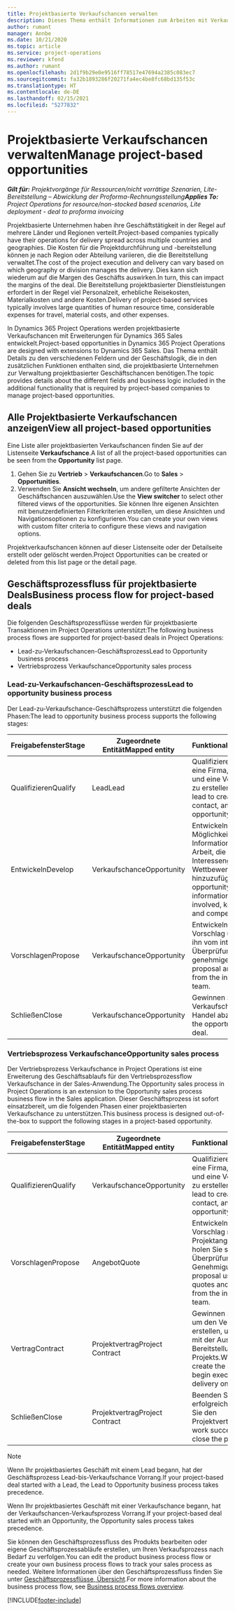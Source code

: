 ```yaml
---
title: Projektbasierte Verkaufschancen verwalten
description: Dieses Thema enthält Informationen zum Arbeiten mit Verkaufschancen, die sich auf Projekte beziehen.
author: rumant
manager: Annbe
ms.date: 10/21/2020
ms.topic: article
ms.service: project-operations
ms.reviewer: kfend
ms.author: rumant
ms.openlocfilehash: 2d1f9b29e0e9516ff78517e47694a2385c083ec7
ms.sourcegitcommit: fa32b1893286f20271fa4ec4be8fc68bd135f53c
ms.translationtype: HT
ms.contentlocale: de-DE
ms.lasthandoff: 02/15/2021
ms.locfileid: "5277832"
---
```

# <a name="manage-project-based-opportunities"></a><span data-ttu-id="2fd03-103">Projektbasierte Verkaufschancen verwalten</span><span class="sxs-lookup"><span data-stu-id="2fd03-103">Manage project-based opportunities</span></span>

<span data-ttu-id="2fd03-104">_**Gilt für:** Projektvorgänge für Ressourcen/nicht vorrätige Szenarien, Lite-Bereitstellung – Abwicklung der Proforma-Rechnungsstellung_</span><span class="sxs-lookup"><span data-stu-id="2fd03-104">_**Applies To:** Project Operations for resource/non-stocked based scenarios, Lite deployment - deal to proforma invoicing_</span></span>

<span data-ttu-id="2fd03-105">Projektbasierte Unternehmen haben ihre Geschäftstätigkeit in der Regel auf mehrere Länder und Regionen verteilt.</span><span class="sxs-lookup"><span data-stu-id="2fd03-105">Project-based companies typically have their operations for delivery spread across multiple countries and geographies.</span></span> <span data-ttu-id="2fd03-106">Die Kosten für die Projektdurchführung und -bereitstellung können je nach Region oder Abteilung variieren, die die Bereitstellung verwaltet.</span><span class="sxs-lookup"><span data-stu-id="2fd03-106">The cost of the project execution and delivery can vary  based on which geography or division manages the delivery.</span></span> <span data-ttu-id="2fd03-107">Dies kann sich wiederum auf die Margen des Geschäfts auswirken.</span><span class="sxs-lookup"><span data-stu-id="2fd03-107">In turn, this can impact the margins of the deal.</span></span> <span data-ttu-id="2fd03-108">Die Bereitstellung projektbasierter Dienstleistungen erfordert in der Regel viel Personalzeit, erhebliche Reisekosten, Materialkosten und andere Kosten.</span><span class="sxs-lookup"><span data-stu-id="2fd03-108">Delivery of project-based services typically involves large quantities of human resource time, considerable expenses for travel, material costs, and other expenses.</span></span>

<span data-ttu-id="2fd03-109">In Dynamics 365 Project Operations werden projektbasierte Verkaufschancen mit Erweiterungen für Dynamics 365 Sales entwickelt.</span><span class="sxs-lookup"><span data-stu-id="2fd03-109">Project-based opportunities in Dynamics 365 Project Operations are designed with extensions to Dynamics 365 Sales.</span></span> <span data-ttu-id="2fd03-110">Das Thema enthält Details zu den verschiedenen Feldern und der Geschäftslogik, die in den zusätzlichen Funktionen enthalten sind, die projektbasierte Unternehmen zur Verwaltung projektbasierter Geschäftschancen benötigen.</span><span class="sxs-lookup"><span data-stu-id="2fd03-110">The topic provides details about the different fields and business logic included in the additional functionality that is required by project-based companies to manage project-based opportunities.</span></span>

## <a name="view-all-project-based-opportunities"></a><span data-ttu-id="2fd03-111">Alle Projektbasierte Verkaufschancen anzeigen</span><span class="sxs-lookup"><span data-stu-id="2fd03-111">View all project-based opportunities</span></span>

<span data-ttu-id="2fd03-112">Eine Liste aller projektbasierten Verkaufschancen finden Sie auf der Listenseite **Verkaufschance**.</span><span class="sxs-lookup"><span data-stu-id="2fd03-112">A list of all the project-based opportunities can be seen from the **Opportunity** list page.</span></span> 

1. <span data-ttu-id="2fd03-113">Gehen Sie zu **Vertrieb** > **Verkaufschancen**.</span><span class="sxs-lookup"><span data-stu-id="2fd03-113">Go to **Sales** > **Opportunities**.</span></span>
2. <span data-ttu-id="2fd03-114">Verwenden Sie **Ansicht wechseln**, um andere gefilterte Ansichten der Geschäftschancen auszuwählen.</span><span class="sxs-lookup"><span data-stu-id="2fd03-114">Use the **View switcher** to select other filtered views of the opportunities.</span></span> <span data-ttu-id="2fd03-115">Sie können Ihre eigenen Ansichten mit benutzerdefinierten Filterkriterien erstellen, um diese Ansichten und Navigationsoptionen zu konfigurieren.</span><span class="sxs-lookup"><span data-stu-id="2fd03-115">You can create your own views with custom filter criteria to configure these views and navigation options.</span></span>

<span data-ttu-id="2fd03-116">Projektverkaufschancen können auf dieser Listenseite oder der Detailseite erstellt oder gelöscht werden.</span><span class="sxs-lookup"><span data-stu-id="2fd03-116">Project Opportunities can be created or deleted from this list page or the detail page.</span></span>

## <a name="business-process-flow-for-project-based-deals"></a><span data-ttu-id="2fd03-117">Geschäftsprozessfluss für projektbasierte Deals</span><span class="sxs-lookup"><span data-stu-id="2fd03-117">Business process flow for project-based deals</span></span>

<span data-ttu-id="2fd03-118">Die folgenden Geschäftsprozessflüsse werden für projektbasierte Transaktionen im Project Operations unterstützt:</span><span class="sxs-lookup"><span data-stu-id="2fd03-118">The following business process flows are supported for project-based deals in Project Operations:</span></span>

- <span data-ttu-id="2fd03-119">Lead-zu-Verkaufschancen-Geschäftsprozess</span><span class="sxs-lookup"><span data-stu-id="2fd03-119">Lead to Opportunity business process</span></span>
- <span data-ttu-id="2fd03-120">Vertriebsprozess Verkaufschance</span><span class="sxs-lookup"><span data-stu-id="2fd03-120">Opportunity sales process</span></span>

### <a name="lead-to-opportunity-business-process"></a><span data-ttu-id="2fd03-121">Lead-zu-Verkaufschancen-Geschäftsprozess</span><span class="sxs-lookup"><span data-stu-id="2fd03-121">Lead to opportunity business process</span></span> 
<span data-ttu-id="2fd03-122">Der Lead-zu-Verkaufschance-Geschäftsprozess unterstützt die folgenden Phasen:</span><span class="sxs-lookup"><span data-stu-id="2fd03-122">The lead to opportunity business process supports the following stages:</span></span>

| <span data-ttu-id="2fd03-123">Freigabefenster</span><span class="sxs-lookup"><span data-stu-id="2fd03-123">Stage</span></span> | <span data-ttu-id="2fd03-124">Zugeordnete Entität</span><span class="sxs-lookup"><span data-stu-id="2fd03-124">Mapped entity</span></span> | <span data-ttu-id="2fd03-125">Funktionalität</span><span class="sxs-lookup"><span data-stu-id="2fd03-125">Functionality</span></span> |
| --- | --- | --- |
| <span data-ttu-id="2fd03-126">Qualifizieren</span><span class="sxs-lookup"><span data-stu-id="2fd03-126">Qualify</span></span> | <span data-ttu-id="2fd03-127">Lead</span><span class="sxs-lookup"><span data-stu-id="2fd03-127">Lead</span></span> | <span data-ttu-id="2fd03-128">Qualifizieren des Leads, um eine Firma, einen Kontakt und eine Verkaufschance zu erstellen.</span><span class="sxs-lookup"><span data-stu-id="2fd03-128">Qualify the lead to create an account, contact, and an opportunity.</span></span> |
| <span data-ttu-id="2fd03-129">Entwickeln</span><span class="sxs-lookup"><span data-stu-id="2fd03-129">Develop</span></span> | <span data-ttu-id="2fd03-130">Verkaufschance</span><span class="sxs-lookup"><span data-stu-id="2fd03-130">Opportunity</span></span> | <span data-ttu-id="2fd03-131">Entwickeln Sie die Möglichkeit, weitere Informationen über die Arbeit, die wichtigsten Interessengruppen und den Wettbewerb hinzuzufügen.</span><span class="sxs-lookup"><span data-stu-id="2fd03-131">Develop the opportunity to add more information on the work involved, key stakeholders, and competition.</span></span> |
| <span data-ttu-id="2fd03-132">Vorschlagen</span><span class="sxs-lookup"><span data-stu-id="2fd03-132">Propose</span></span> | <span data-ttu-id="2fd03-133">Verkaufschance</span><span class="sxs-lookup"><span data-stu-id="2fd03-133">Opportunity</span></span> | <span data-ttu-id="2fd03-134">Entwickeln Sie den Vorschlag und lassen Sie ihn vom internen Überprüfungsteam genehmigen.</span><span class="sxs-lookup"><span data-stu-id="2fd03-134">Develop the proposal and get approval from the internal review team.</span></span> |
| <span data-ttu-id="2fd03-135">Schließen</span><span class="sxs-lookup"><span data-stu-id="2fd03-135">Close</span></span> | <span data-ttu-id="2fd03-136">Verkaufschance</span><span class="sxs-lookup"><span data-stu-id="2fd03-136">Opportunity</span></span> | <span data-ttu-id="2fd03-137">Gewinnen Sie die Verkaufschance, um den Handel abzuschließen.</span><span class="sxs-lookup"><span data-stu-id="2fd03-137">Win the opportunity to close the deal.</span></span> |

### <a name="opportunity-sales-process"></a><span data-ttu-id="2fd03-138">Vertriebsprozess Verkaufschance</span><span class="sxs-lookup"><span data-stu-id="2fd03-138">Opportunity sales process</span></span>
<span data-ttu-id="2fd03-139">Der Vertriebsprozess Verkaufschance in Project Operations ist eine Erweiterung des Geschäftsablaufs für den Vertriebsprozessflow Verkaufschance in der Sales-Anwendung.</span><span class="sxs-lookup"><span data-stu-id="2fd03-139">The Opportunity sales process in Project Operations is an extension to the Opportunity sales process business flow in the Sales application.</span></span> <span data-ttu-id="2fd03-140">Dieser Geschäftsprozess ist sofort einsatzbereit, um die folgenden Phasen einer projektbasierten Verkaufschance zu unterstützen.</span><span class="sxs-lookup"><span data-stu-id="2fd03-140">This business process is designed out-of-the-box to support the following stages in a project-based opportunity.</span></span>

| <span data-ttu-id="2fd03-141">Freigabefenster</span><span class="sxs-lookup"><span data-stu-id="2fd03-141">Stage</span></span> | <span data-ttu-id="2fd03-142">Zugeordnete Entität</span><span class="sxs-lookup"><span data-stu-id="2fd03-142">Mapped entity</span></span> | <span data-ttu-id="2fd03-143">Funktionalität</span><span class="sxs-lookup"><span data-stu-id="2fd03-143">Functionality</span></span> |
| --- | --- | --- |
| <span data-ttu-id="2fd03-144">Qualifizieren</span><span class="sxs-lookup"><span data-stu-id="2fd03-144">Qualify</span></span> | <span data-ttu-id="2fd03-145">Verkaufschance</span><span class="sxs-lookup"><span data-stu-id="2fd03-145">Opportunity</span></span> | <span data-ttu-id="2fd03-146">Qualifizieren des Leads, um eine Firma, einen Kontakt und eine Verkaufschance zu erstellen.</span><span class="sxs-lookup"><span data-stu-id="2fd03-146">Qualify the lead to create an account, contact, and an opportunity.</span></span> |
| <span data-ttu-id="2fd03-147">Vorschlagen</span><span class="sxs-lookup"><span data-stu-id="2fd03-147">Propose</span></span> | <span data-ttu-id="2fd03-148">Angebot</span><span class="sxs-lookup"><span data-stu-id="2fd03-148">Quote</span></span> | <span data-ttu-id="2fd03-149">Entwickeln Sie den Vorschlag mit Projektangeboten, und holen Sie sich vom internen Überprüfungsteam eine Genehmigung.</span><span class="sxs-lookup"><span data-stu-id="2fd03-149">Develop the proposal using project quotes and get approval from the internal review team.</span></span> |
| <span data-ttu-id="2fd03-150">Vertrag</span><span class="sxs-lookup"><span data-stu-id="2fd03-150">Contract</span></span> | <span data-ttu-id="2fd03-151">Projektvertrag</span><span class="sxs-lookup"><span data-stu-id="2fd03-151">Project Contract</span></span> | <span data-ttu-id="2fd03-152">Gewinnen Sie das Angebot, um den Vertrag zu erstellen, und beginnen Sie mit der Ausführung und Bereitstellung des Projekts.</span><span class="sxs-lookup"><span data-stu-id="2fd03-152">Win the quote to create the contract and begin execution and delivery on the project.</span></span> |
| <span data-ttu-id="2fd03-153">Schließen</span><span class="sxs-lookup"><span data-stu-id="2fd03-153">Close</span></span> | <span data-ttu-id="2fd03-154">Projektvertrag</span><span class="sxs-lookup"><span data-stu-id="2fd03-154">Project Contract</span></span> | <span data-ttu-id="2fd03-155">Beenden Sie die Arbeit erfolgreich und schließen Sie den Projektvertrag.</span><span class="sxs-lookup"><span data-stu-id="2fd03-155">Finish the work successfully and close the project contract.</span></span> |

> [!NOTE]
> <span data-ttu-id="2fd03-156">Wenn Ihr projektbasiertes Geschäft mit einem Lead begann, hat der Geschäftsprozess Lead-bis-Verkaufschance Vorrang.</span><span class="sxs-lookup"><span data-stu-id="2fd03-156">If your project-based deal started with a Lead, the Lead to Opportunity business process takes precedence.</span></span>
>
> <span data-ttu-id="2fd03-157">Wenn Ihr projektbasiertes Geschäft mit einer Verkaufschance begann, hat der Verkaufschancen-Verkaufsprozess Vorrang.</span><span class="sxs-lookup"><span data-stu-id="2fd03-157">If your project-based deal started with an Opportunity, the Opportunity sales process takes precedence.</span></span>

<span data-ttu-id="2fd03-158">Sie können den Geschäftsprozessfluss des Produkts bearbeiten oder eigene Geschäftsprozessabläufe erstellen, um Ihren Verkaufsprozess nach Bedarf zu verfolgen.</span><span class="sxs-lookup"><span data-stu-id="2fd03-158">You can edit the product business process flow or create your own business process flows to track your sales process as needed.</span></span> <span data-ttu-id="2fd03-159">Weitere Informationen über den Geschäftsprozessfluss finden Sie unter [Geschäftsprozessflüsse, Übersicht](https://docs.microsoft.com/dynamics365/customerengagement/on-premises/customize/business-process-flows-overview).</span><span class="sxs-lookup"><span data-stu-id="2fd03-159">For more information about the business process flow, see [Business process flows overview](https://docs.microsoft.com/dynamics365/customerengagement/on-premises/customize/business-process-flows-overview).</span></span>


[!INCLUDE[footer-include](../includes/footer-banner.md)]